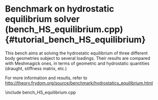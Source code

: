 Benchmark on hydrostatic equilibrium solver (bench_HS_equilibrium.cpp) {#tutorial_bench_HS_equilibrium}
================================================

This bench aims at solving the hydrostatic equilibrium of three different body geometries subject to several loadings.
Their results are compared with Meshmagick ones, in terms of geometric and hydrostatic quantities (draught, stiffness matrix, etc.)

For more information and results, refer to http://theory.frydom.org/source/benchmark/hydrostatics_equilibrium.html


\include bench_HS_equilibrium.cpp
